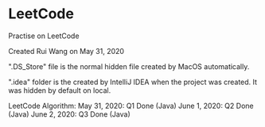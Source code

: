 # LeetCode
Practise on LeetCode

Created Rui Wang on May 31, 2020

".DS_Store" file is the normal hidden file created by MacOS automatically.

".idea" folder is the created by IntelliJ IDEA when the project was created. It was hidden by default on local.


LeetCode Algorithm: 
  May 31, 2020:   Q1 Done (Java)
  June 1, 2020:   Q2 Done (Java)
  June 2, 2020:   Q3 Done (Java)
